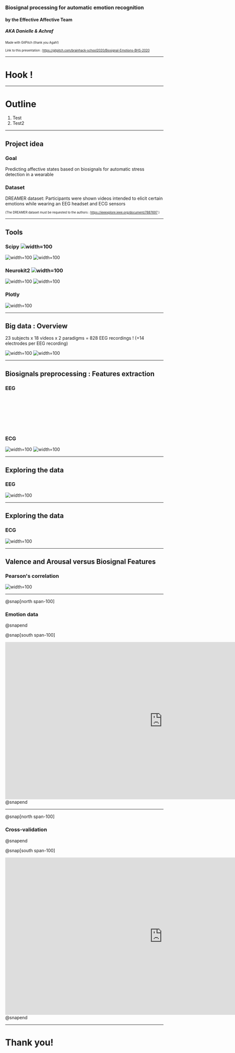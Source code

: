 ### Biosignal processing for automatic emotion recognition

#### by the Effective Affective Team 
##### AKA Danielle & Achraf
<sup><sub>Made with GitPitch (thank you Agah!)</sub></sup>

<sup><sub> Link to this presentation : https://gitpitch.com/brainhack-school2020/Biosignal-Emotions-BHS-2020 </sub></sup>

---

# Hook !



---

# Outline 

1. Test
2. Test2

---

## Project idea

### Goal 
Predicting affective states based on biosignals for automatic stress detection in a wearable

### Dataset

DREAMER dataset: Participants were shown videos intended to elicit certain emotions while wearing an EEG headset and ECG sensors

<sup><sub> (The DREAMER dataset must be requested to the authors : https://ieeexplore.ieee.org/document/7887697 ) </sub></sup>


---

## Tools
### Scipy ![width=100](images/scipy.png)
![width=100](images/scipy_importexample.png)
![width=100](images/scipy_signalexample.png)
### Neurokit2 ![width=100](images/neurokit2.png)
![width=100](images/neurokit2_importexample.png)
![width=100](images/neurokit2_ecgdemo.png)
### Plotly
![width=100](images/plotly.png)

---

## Big data : Overview

23 subjects x 18 videos x 2 paradigms = 828 EEG recordings !
(+14 electrodes per EEG recording)

![width=100](images/stim.gif) ![width=100](images/basl.gif)

---

## Biosignals preprocessing : Features extraction
### EEG  <br /><br /><br /><br /><br /><br /><br /><br /> ECG
![width=100](images/EEG_features.png) ![width=100](images/ECG_features.png)

---

## Exploring the data
### EEG
![width=100](images/plotly_EEG.gif)

---

## Exploring the data
### ECG
![width=100](images/plotly_ECG.gif)

---
## Valence and Arousal versus Biosignal Features
### Pearson's correlation
![width=100](images/pearson_eeg_ecg.png)

---

@snap[north span-100]
### Emotion data
@snapend

@snap[south span-100]
<iframe src="https://brainhack-school2020.github.io/Biosignal-Emotions-BHS-2020/" width="1000" height="500" frameborder="0" marginwidth="0" marginheight="0"></iframe>
@snapend

---

@snap[north span-100]
### Cross-validation
@snapend

@snap[south span-100]
<iframe src="https://brainhack-school2020.github.io/Biosignal-Emotions-BHS-2020/DREAMER_group_cross_validation.html" width="1000" height="500" frameborder="0" marginwidth="0" marginheight="0"></iframe>
@snapend

---

# Thank you!
